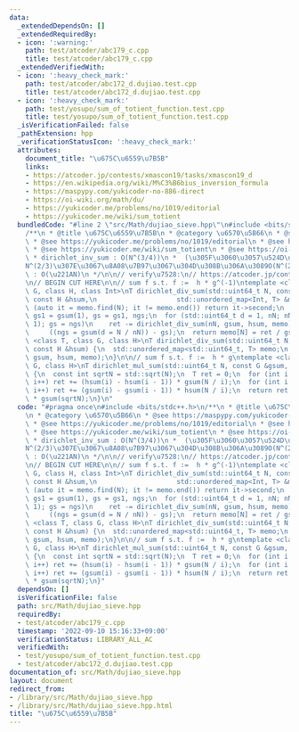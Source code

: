```yaml
---
data:
  _extendedDependsOn: []
  _extendedRequiredBy:
  - icon: ':warning:'
    path: test/atcoder/abc179_c.cpp
    title: test/atcoder/abc179_c.cpp
  _extendedVerifiedWith:
  - icon: ':heavy_check_mark:'
    path: test/atcoder/abc172_d.dujiao.test.cpp
    title: test/atcoder/abc172_d.dujiao.test.cpp
  - icon: ':heavy_check_mark:'
    path: test/yosupo/sum_of_totient_function.test.cpp
    title: test/yosupo/sum_of_totient_function.test.cpp
  _isVerificationFailed: false
  _pathExtension: hpp
  _verificationStatusIcon: ':heavy_check_mark:'
  attributes:
    document_title: "\u675C\u6559\u7B5B"
    links:
    - https://atcoder.jp/contests/xmascon19/tasks/xmascon19_d
    - https://en.wikipedia.org/wiki/M%C3%B6bius_inversion_formula
    - https://maspypy.com/yukicoder-no-886-direct
    - https://oi-wiki.org/math/du/
    - https://yukicoder.me/problems/no/1019/editorial
    - https://yukicoder.me/wiki/sum_totient
  bundledCode: "#line 2 \"src/Math/dujiao_sieve.hpp\"\n#include <bits/stdc++.h>\n\
    /**\n * @title \u675C\u6559\u7B5B\n * @category \u6570\u5B66\n * @see https://maspypy.com/yukicoder-no-886-direct\n\
    \ * @see https://yukicoder.me/problems/no/1019/editorial\n * @see https://en.wikipedia.org/wiki/M%C3%B6bius_inversion_formula\n\
    \ * @see https://yukicoder.me/wiki/sum_totient\n * @see https://oi-wiki.org/math/du/\n\
    \ * dirichlet_inv_sum : O(N^(3/4))\n *  (\u305F\u3060\u3057\u524D\u51E6\u7406\u3067\
    N^(2/3)\u307E\u3067\u8A08\u7B97\u3067\u304D\u308B\u306A\u3089O(N^(2/3)))\n * dirichlet_mul_sum\
    \ : O(\u221AN)\n */\n\n// verify\u7528:\n// https://atcoder.jp/contests/xmascon19/tasks/xmascon19_d\n\
    \n// BEGIN CUT HERE\n\n// sum f s.t. f :=  h * g^(-1)\ntemplate <class T, class\
    \ G, class H, class Int>\nT dirichlet_div_sum(std::uint64_t N, const G &gsum,\
    \ const H &hsum,\n                    std::unordered_map<Int, T> &memo) {\n  if\
    \ (auto it = memo.find(N); it != memo.end()) return it->second;\n  T ret = hsum(N),\
    \ gs1 = gsum(1), gs = gs1, ngs;\n  for (std::uint64_t d = 1, nN; nN = N / (d +\
    \ 1); gs = ngs)\n    ret -= dirichlet_div_sum(nN, gsum, hsum, memo) *\n      \
    \     ((ngs = gsum(d = N / nN)) - gs);\n  return memo[N] = ret / gs1;\n}\ntemplate\
    \ <class T, class G, class H>\nT dirichlet_div_sum(std::uint64_t N, const G &gsum,\
    \ const H &hsum) {\n  std::unordered_map<std::uint64_t, T> memo;\n  return dirichlet_div_sum<T>(N,\
    \ gsum, hsum, memo);\n}\n\n// sum f s.t. f :=  h * g\ntemplate <class T, class\
    \ G, class H>\nT dirichlet_mul_sum(std::uint64_t N, const G &gsum, const H &hsum)\
    \ {\n  const int sqrtN = std::sqrt(N);\n  T ret = 0;\n  for (int i = 1; i <= sqrtN;\
    \ i++) ret += (hsum(i) - hsum(i - 1)) * gsum(N / i);\n  for (int i = 1; i <= sqrtN;\
    \ i++) ret += (gsum(i) - gsum(i - 1)) * hsum(N / i);\n  return ret -= hsum(sqrtN)\
    \ * gsum(sqrtN);\n}\n"
  code: "#pragma once\n#include <bits/stdc++.h>\n/**\n * @title \u675C\u6559\u7B5B\
    \n * @category \u6570\u5B66\n * @see https://maspypy.com/yukicoder-no-886-direct\n\
    \ * @see https://yukicoder.me/problems/no/1019/editorial\n * @see https://en.wikipedia.org/wiki/M%C3%B6bius_inversion_formula\n\
    \ * @see https://yukicoder.me/wiki/sum_totient\n * @see https://oi-wiki.org/math/du/\n\
    \ * dirichlet_inv_sum : O(N^(3/4))\n *  (\u305F\u3060\u3057\u524D\u51E6\u7406\u3067\
    N^(2/3)\u307E\u3067\u8A08\u7B97\u3067\u304D\u308B\u306A\u3089O(N^(2/3)))\n * dirichlet_mul_sum\
    \ : O(\u221AN)\n */\n\n// verify\u7528:\n// https://atcoder.jp/contests/xmascon19/tasks/xmascon19_d\n\
    \n// BEGIN CUT HERE\n\n// sum f s.t. f :=  h * g^(-1)\ntemplate <class T, class\
    \ G, class H, class Int>\nT dirichlet_div_sum(std::uint64_t N, const G &gsum,\
    \ const H &hsum,\n                    std::unordered_map<Int, T> &memo) {\n  if\
    \ (auto it = memo.find(N); it != memo.end()) return it->second;\n  T ret = hsum(N),\
    \ gs1 = gsum(1), gs = gs1, ngs;\n  for (std::uint64_t d = 1, nN; nN = N / (d +\
    \ 1); gs = ngs)\n    ret -= dirichlet_div_sum(nN, gsum, hsum, memo) *\n      \
    \     ((ngs = gsum(d = N / nN)) - gs);\n  return memo[N] = ret / gs1;\n}\ntemplate\
    \ <class T, class G, class H>\nT dirichlet_div_sum(std::uint64_t N, const G &gsum,\
    \ const H &hsum) {\n  std::unordered_map<std::uint64_t, T> memo;\n  return dirichlet_div_sum<T>(N,\
    \ gsum, hsum, memo);\n}\n\n// sum f s.t. f :=  h * g\ntemplate <class T, class\
    \ G, class H>\nT dirichlet_mul_sum(std::uint64_t N, const G &gsum, const H &hsum)\
    \ {\n  const int sqrtN = std::sqrt(N);\n  T ret = 0;\n  for (int i = 1; i <= sqrtN;\
    \ i++) ret += (hsum(i) - hsum(i - 1)) * gsum(N / i);\n  for (int i = 1; i <= sqrtN;\
    \ i++) ret += (gsum(i) - gsum(i - 1)) * hsum(N / i);\n  return ret -= hsum(sqrtN)\
    \ * gsum(sqrtN);\n}"
  dependsOn: []
  isVerificationFile: false
  path: src/Math/dujiao_sieve.hpp
  requiredBy:
  - test/atcoder/abc179_c.cpp
  timestamp: '2022-09-10 15:16:33+09:00'
  verificationStatus: LIBRARY_ALL_AC
  verifiedWith:
  - test/yosupo/sum_of_totient_function.test.cpp
  - test/atcoder/abc172_d.dujiao.test.cpp
documentation_of: src/Math/dujiao_sieve.hpp
layout: document
redirect_from:
- /library/src/Math/dujiao_sieve.hpp
- /library/src/Math/dujiao_sieve.hpp.html
title: "\u675C\u6559\u7B5B"
---
```

